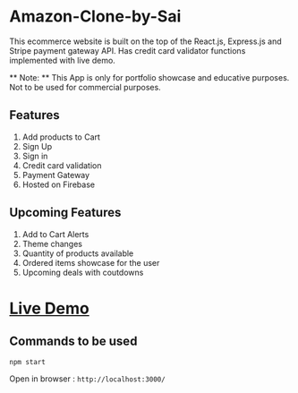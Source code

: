# Amazon-Clone-by-Sai
This ecommerce website is built on the top of the React.js, Express.js and Stripe payment gateway API. Has credit card validator functions implemented with live demo.

** Note: ** This App is only for portfolio showcase and educative purposes. Not to be used for commercial purposes.

## Features
1. Add products to Cart
2. Sign Up
3. Sign in
4. Credit card validation
5. Payment Gateway
6. Hosted on Firebase 

## Upcoming Features
1. Add to Cart Alerts
2. Theme changes
3. Quantity of products available
4. Ordered items showcase for the user
5. Upcoming deals with coutdowns


# <a href="https://mini-atoz-clone-sai-likhith.web.app/"> Live Demo</a>

## Commands to be used

```npm start ```

Open in browser : ```http://localhost:3000/```
